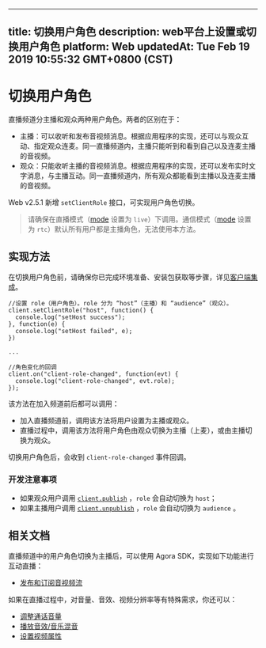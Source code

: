 
---
title: 切换用户角色
description: web平台上设置或切换用户角色
platform: Web
updatedAt: Tue Feb 19 2019 10:55:32 GMT+0800 (CST)
---
# 切换用户角色

直播频道分主播和观众两种用户角色。两者的区别在于：
- 主播：可以收听和发布音视频消息。根据应用程序的实现，还可以与观众互动、指定观众连麦。同一直播频道内，主播只能听到和看到自己以及连麦主播的音视频。
- 观众：只能收听主播的音视频消息。根据应用程序的实现，还可以发布实时文字消息，与主播互动。同一直播频道内，所有观众都能看到主播以及连麦主播的音视频。

Web v2.5.1 新增 `setClientRole` 接口，可实现用户角色切换。
> 请确保在直播模式（[mode](https://docs.agora.io/cn/Interactive%20Broadcast/API%20Reference/web/interfaces/agorartc.clientconfig.html#mode) 设置为 `live`）下调用。通信模式（[mode](https://docs.agora.io/cn/Interactive%20Broadcast/API%20Reference/web/interfaces/agorartc.clientconfig.html#mode) 设置为 `rtc`）默认所有用户都是主播角色，无法使用本方法。

## 实现方法

在切换用户角色前，请确保你已完成环境准备、安装包获取等步骤，详见[客户端集成](../../cn/Interactive%20Broadcast/web_prepare.md)。


```
//设置 role（用户角色）。role 分为 “host”（主播）和 “audience”（观众）。
client.setClientRole("host", function() {
  console.log("setHost success");
}, function(e) {
  console.log("setHost failed", e);
})

...

//角色变化的回调
client.on("client-role-changed", function(evt) {
  console.log("client-role-changed", evt.role);
});

```

该方法在加入频道前后都可以调用：
- 加入直播频道前，调用该方法将用户设置为主播或观众。
- 直播过程中，调用该方法将用户角色由观众切换为主播（上麦），或由主播切换为观众。

切换用户角色后，会收到 `client-role-changed` 事件回调。

### 开发注意事项

- 如果观众用户调用 [`client.publish`](https://docs.agora.io/cn/Interactive%20Broadcast/API%20Reference/web/interfaces/agorartc.client.html#publish) ，`role` 会自动切换为 `host`； 
- 如果主播用户调用 [`client.unpublish`](https://docs.agora.io/cn/Interactive%20Broadcast/API%20Reference/web/interfaces/agorartc.client.html#unpublish) ，`role` 会自动切换为 `audience` 。


## 相关文档
直播频道中的用户角色切换为主播后，可以使用 Agora SDK，实现如下功能进行互动直播：

- [发布和订阅音视频流](../../cn/Interactive%20Broadcast/publish_web_live.md)

如果在直播过程中，对音量、音效、视频分辨率等有特殊需求，你还可以：

- [调整通话音量](../../cn/Interactive%20Broadcast/volume_web.md)
- [播放音效/音乐混音](../../cn/Interactive%20Broadcast/effect_mixing_web.md)
- [设置视频属性](../../cn/Interactive%20Broadcast/videoProfile_web.md)





